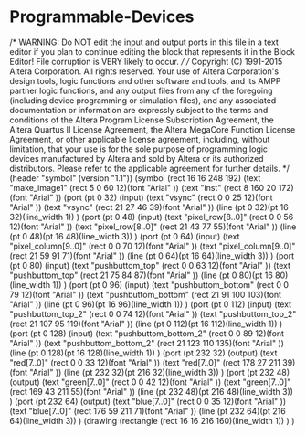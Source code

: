# Programmable-Devices


/*
WARNING: Do NOT edit the input and output ports in this file in a text
editor if you plan to continue editing the block that represents it in
the Block Editor! File corruption is VERY likely to occur.
*/
/*
Copyright (C) 1991-2015 Altera Corporation. All rights reserved.
Your use of Altera Corporation's design tools, logic functions 
and other software and tools, and its AMPP partner logic 
functions, and any output files from any of the foregoing 
(including device programming or simulation files), and any 
associated documentation or information are expressly subject 
to the terms and conditions of the Altera Program License 
Subscription Agreement, the Altera Quartus II License Agreement,
the Altera MegaCore Function License Agreement, or other 
applicable license agreement, including, without limitation, 
that your use is for the sole purpose of programming logic 
devices manufactured by Altera and sold by Altera or its 
authorized distributors.  Please refer to the applicable 
agreement for further details.
*/
(header "symbol" (version "1.1"))
(symbol
	(rect 16 16 248 192)
	(text "make_image1" (rect 5 0 60 12)(font "Arial" ))
	(text "inst" (rect 8 160 20 172)(font "Arial" ))
	(port
		(pt 0 32)
		(input)
		(text "vsync" (rect 0 0 25 12)(font "Arial" ))
		(text "vsync" (rect 21 27 46 39)(font "Arial" ))
		(line (pt 0 32)(pt 16 32)(line_width 1))
	)
	(port
		(pt 0 48)
		(input)
		(text "pixel_row[8..0]" (rect 0 0 56 12)(font "Arial" ))
		(text "pixel_row[8..0]" (rect 21 43 77 55)(font "Arial" ))
		(line (pt 0 48)(pt 16 48)(line_width 3))
	)
	(port
		(pt 0 64)
		(input)
		(text "pixel_column[9..0]" (rect 0 0 70 12)(font "Arial" ))
		(text "pixel_column[9..0]" (rect 21 59 91 71)(font "Arial" ))
		(line (pt 0 64)(pt 16 64)(line_width 3))
	)
	(port
		(pt 0 80)
		(input)
		(text "pushbuttom_top" (rect 0 0 63 12)(font "Arial" ))
		(text "pushbuttom_top" (rect 21 75 84 87)(font "Arial" ))
		(line (pt 0 80)(pt 16 80)(line_width 1))
	)
	(port
		(pt 0 96)
		(input)
		(text "pushbuttom_bottom" (rect 0 0 79 12)(font "Arial" ))
		(text "pushbuttom_bottom" (rect 21 91 100 103)(font "Arial" ))
		(line (pt 0 96)(pt 16 96)(line_width 1))
	)
	(port
		(pt 0 112)
		(input)
		(text "pushbuttom_top_2" (rect 0 0 74 12)(font "Arial" ))
		(text "pushbuttom_top_2" (rect 21 107 95 119)(font "Arial" ))
		(line (pt 0 112)(pt 16 112)(line_width 1))
	)
	(port
		(pt 0 128)
		(input)
		(text "pushbuttom_bottom_2" (rect 0 0 89 12)(font "Arial" ))
		(text "pushbuttom_bottom_2" (rect 21 123 110 135)(font "Arial" ))
		(line (pt 0 128)(pt 16 128)(line_width 1))
	)
	(port
		(pt 232 32)
		(output)
		(text "red[7..0]" (rect 0 0 33 12)(font "Arial" ))
		(text "red[7..0]" (rect 178 27 211 39)(font "Arial" ))
		(line (pt 232 32)(pt 216 32)(line_width 3))
	)
	(port
		(pt 232 48)
		(output)
		(text "green[7..0]" (rect 0 0 42 12)(font "Arial" ))
		(text "green[7..0]" (rect 169 43 211 55)(font "Arial" ))
		(line (pt 232 48)(pt 216 48)(line_width 3))
	)
	(port
		(pt 232 64)
		(output)
		(text "blue[7..0]" (rect 0 0 35 12)(font "Arial" ))
		(text "blue[7..0]" (rect 176 59 211 71)(font "Arial" ))
		(line (pt 232 64)(pt 216 64)(line_width 3))
	)
	(drawing
		(rectangle (rect 16 16 216 160)(line_width 1))
	)
)
